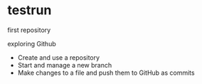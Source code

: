# testrun

first repository 

exploring Github 

- Create and use a repository
- Start and manage a new branch
- Make changes to a file and push them to GitHub as commits
